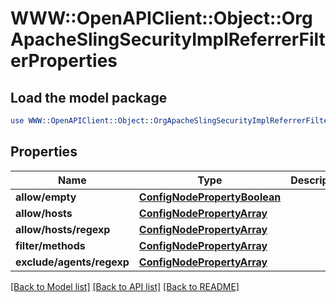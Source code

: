 # WWW::OpenAPIClient::Object::OrgApacheSlingSecurityImplReferrerFilterProperties

## Load the model package
```perl
use WWW::OpenAPIClient::Object::OrgApacheSlingSecurityImplReferrerFilterProperties;
```

## Properties
Name | Type | Description | Notes
------------ | ------------- | ------------- | -------------
**allow/empty** | [**ConfigNodePropertyBoolean**](ConfigNodePropertyBoolean.md) |  | [optional] 
**allow/hosts** | [**ConfigNodePropertyArray**](ConfigNodePropertyArray.md) |  | [optional] 
**allow/hosts/regexp** | [**ConfigNodePropertyArray**](ConfigNodePropertyArray.md) |  | [optional] 
**filter/methods** | [**ConfigNodePropertyArray**](ConfigNodePropertyArray.md) |  | [optional] 
**exclude/agents/regexp** | [**ConfigNodePropertyArray**](ConfigNodePropertyArray.md) |  | [optional] 

[[Back to Model list]](../README.md#documentation-for-models) [[Back to API list]](../README.md#documentation-for-api-endpoints) [[Back to README]](../README.md)



